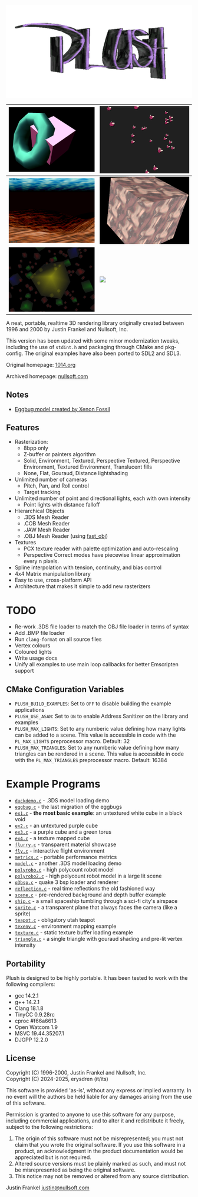 ![Plush 3D v1.2.0](.github/plush.png)

| [![](.github/screenshot1.png)](examples/ex3.c) | [![](.github/screenshot2.png)](examples/eggbug.c) |
|------------------------------------------------|---------------------------------------------------|
| [![](.github/screenshot3.png)](examples/fly.c) | [![](.github/screenshot4.png)](examples/ex4.c)    |
| [![](.github/flurry.png)](examples/flurry.c)   | [![](.github/sprite.gif)](examples/sprite.c)      |

A neat, portable, realtime 3D rendering library originally created between
1996 and 2000 by Justin Frankel and Nullsoft, Inc.

This version has been updated with some minor modernization tweaks, including
the use of `stdint.h` and packaging through CMake and pkg-config. The original
examples have also been ported to SDL2 and SDL3.

Original homepage: [1014.org](http://1014.org/code/nullsoft/plush/)

Archived homepage: [nullsoft.com](https://web.archive.org/web/19990221124147/http://nullsoft.com/plush/)

## Notes

- [Eggbug model created by Xenon Fossil](https://xenonfossil.itch.io/low-poly-eggbug)

## Features

- Rasterization:
	- 8bpp only
	- Z-buffer or painters algorithm
	- Solid, Environment, Textured, Perspective Textured, Perspective Environment, Textured Environment, Translucent fills
	- None, Flat, Gouraud, Distance lightshading
- Unlimited number of cameras
	- Pitch, Pan, and Roll control
	- Target tracking
- Unlimited number of point and directional lights, each with own intensity
	- Point lights with distance falloff
- Hierarchical Objects
	- .3DS Mesh Reader
	- .COB Mesh Reader
	- .JAW Mesh Reader
	- .OBJ Mesh Reader (using [fast_obj](https://github.com/thisistherk/fast_obj/))
- Textures
	- PCX texture reader with palette optimization and auto-rescaling
	- Perspective Correct modes have piecewise linear approximation every n pixels.
- Spline interpolation with tension, continuity, and bias control
- 4x4 Matrix manipulation library
- Easy to use, cross-platform API
- Architecture that makes it simple to add new rasterizers

# TODO

- Re-work .3DS file loader to match the OBJ file loader in terms of syntax
- Add .BMP file loader
- Run `clang-format` on all source files
- Vertex colours
- Coloured lights
- Write usage docs
- Unify all examples to use main loop callbacks for better Emscripten support

## CMake Configuration Variables

- `PLUSH_BUILD_EXAMPLES`: Set to `OFF` to disable building the example applications
- `PLUSH_USE_ASAN`: Set to `ON` to enable Address Sanitizer on the library and examples
- `PLUSH_MAX_LIGHTS`: Set to any numberic value defining how many lights can be
added to a scene. This value is accessible in code with the `PL_MAX_LIGHTS`
preprocessor macro. Default: 32
- `PLUSH_MAX_TRIANGLES`: Set to any numberic value defining how many triangles
can be rendered in a scene. This value is accessible in code with the
`PL_MAX_TRIANGLES` preprocessor macro. Default: 16384

# Example Programs

- [`duckdemo.c`](./examples/duckdemo.c) - .3DS model loading demo
- [`eggbug.c`](./examples/eggbug.c) - the last migration of the eggbugs
- [`ex1.c`](./examples/ex1.c) - **the most basic example**: an untextured white cube in a black void
- [`ex2.c`](./examples/ex2.c) - an untextured purple cube
- [`ex3.c`](./examples/ex3.c) - a purple cube and a green torus
- [`ex4.c`](./examples/ex4.c) - a texture mapped cube
- [`flurry.c`](./examples/flurry.c) - transparent material showcase
- [`fly.c`](./examples/fly.c) - interactive flight environment
- [`metrics.c`](./examples/metrics.c) - portable performance metrics
- [`model.c`](./examples/model.c) - another .3DS model loading demo
- [`polyrobo.c`](./examples/polyrobo.c) - high polycount robot model
- [`polyrobo2.c`](./examples/polyrobo2.c) - high polycount robot model in a large lit scene
- [`q3bsp.c`](./examples/q3bsp.c) - quake 3 bsp loader and renderer
- [`reflection.c`](./examples/reflection.c) - real time reflections the old fashioned way
- [`scene.c`](./examples/scene.c) - pre-rendered background and depth buffer example
- [`ship.c`](./examples/ship.c) - a small spaceship tumbling through a sci-fi city's airspace
- [`sprite.c`](./examples/sprite.c) - a transparent plane that always faces the camera (like a sprite)
- [`teapot.c`](./examples/teapot.c) - obligatory utah teapot
- [`texenv.c`](./examples/texenv.c) - environment mapping example
- [`texture.c`](./examples/texture.c) - static texture buffer loading example
- [`triangle.c`](./examples/triangle.c) - a single triangle with gouraud shading and pre-lit vertex intensity

## Portability

Plush is designed to be highly portable. It has been tested to work with the
following compilers:

- gcc 14.2.1
- g++ 14.2.1
- Clang 18.1.8
- TinyCC 0.9.28rc
- cproc #f66a6613
- Open Watcom 1.9
- MSVC 19.44.35207.1
- DJGPP 12.2.0

## License

Copyright (C) 1996-2000, Justin Frankel and Nullsoft, Inc.\
Copyright (C) 2024-2025, erysdren (it/its)

This software is provided 'as-is', without any express or implied warranty. In
no event will the authors be held liable for any damages arising from the use
of this software.

Permission is granted to anyone to use this software for any purpose, including
commercial applications, and to alter it and redistribute it freely, subject to
the following restrictions:

1. The origin of this software must not be misrepresented; you must not claim
that you wrote the original software. If you use this software in a product,
an acknowledgment in the product documentation would be appreciated but is not
required.
2. Altered source versions must be plainly marked as such, and must not be
misrepresented as being the original software.
3. This notice may not be removed or altered from any source distribution.

Justin Frankel
justin@nullsoft.com
